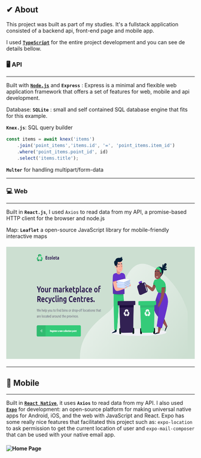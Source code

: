 ## ✔ About
This project was built as part of my studies. It's a fullstack application consisted of a backend api, front-end page and mobile app.

I used [<b>`TypeScript`</b>](https://www.typescriptlang.org/) for the entire project development and you can see de details bellow. 

### 🖥 API
---
Built with [<b>`Node.js`</b>](https://nodejs.org/en/) and  <b>`Express`</b> :
Express is a minimal and flexible web application framework that offers a set of features for web, mobile and api development.

Database: <b>`SQLite`</b> : small and self contained SQL database engine that fits for this example.

<b>`Knex.js`</b>: SQL query builder
```javascript
const items = await knex('items')
    .join('point_items','items.id', '=', 'point_items.item_id')
    .where('point_items.point_id', id)
    .select('items.title');
```

<b>`Multer`</b> for handling multipart/form-data

---

### 💻 Web
---
Built in <b>`React.js`</b>, I used `Axios` to read data from my API, a promise-based HTTP client for the browser and node.js

Map: <b>`Leaflet`</b> a open-source JavaScript library for mobile-friendly interactive maps

<h4>
    <img src="demo/web-home.png" alt="Home Page" width="638" height="300" />
</h4>

---

## 📱 Mobile
---
Built in [<b>`React Native`</b>](https://facebook.github.io/react-native/), it uses <b>`Axios`</b> to read data from my API.
I also used [<b>`Expo`</b>](https://expo.io/) for development:  an open-source platform for making universal native apps for Android, iOS, and the web with JavaScript and React.
Expo has some really nice features that facilitated this project such as: 
```expo-location``` to ask permission to get the current location of user  and ```expo-mail-composer``` that can be used with your native email app.


<h4>
    <img src="demo/mobile-demo.gif" alt="Home Page" width="377" height="633" />
</h4>
